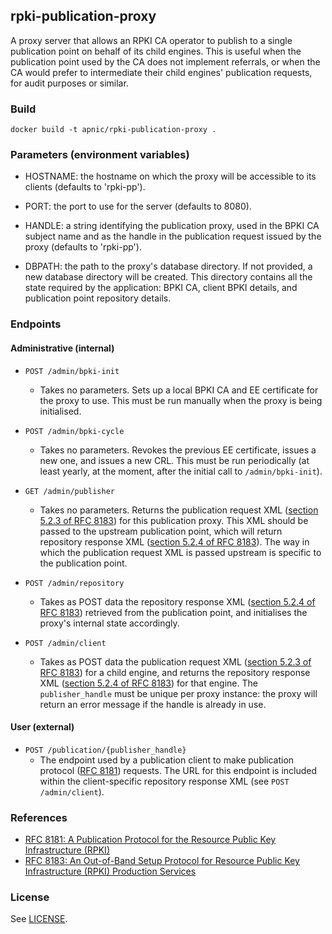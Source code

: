 ## rpki-publication-proxy

A proxy server that allows an RPKI CA operator to publish to a single
publication point on behalf of its child engines.  This is useful when
the publication point used by the CA does not implement referrals, or
when the CA would prefer to intermediate their child engines'
publication requests, for audit purposes or similar.

### Build

    docker build -t apnic/rpki-publication-proxy .

### Parameters (environment variables)

 - HOSTNAME: the hostname on which the proxy will be accessible to its
   clients (defaults to 'rpki-pp').

 - PORT: the port to use for the server (defaults to 8080).

 - HANDLE: a string identifying the publication proxy, used in the
   BPKI CA subject name and as the handle in the publication request
   issued by the proxy (defaults to 'rpki-pp').

 - DBPATH: the path to the proxy's database directory.  If not
   provided, a new database directory will be created.  This directory
   contains all the state required by the application: BPKI CA, client
   BPKI details, and publication point repository details.

### Endpoints

#### Administrative (internal)

 - `POST /admin/bpki-init`
    - Takes no parameters.  Sets up a local BPKI CA and EE certificate
      for the proxy to use.  This must be run manually when the proxy
      is being initialised.

 - `POST /admin/bpki-cycle`
    - Takes no parameters.  Revokes the previous EE certificate,
      issues a new one, and issues a new CRL.  This must be run
      periodically (at least yearly, at the moment, after the initial
      call to `/admin/bpki-init`).

 - `GET /admin/publisher`
    - Takes no parameters.  Returns the publication request XML
      ([section 5.2.3 of RFC 8183](https://tools.ietf.org/html/rfc8183#section-5.2.3)) for this publication proxy.
      This XML should be passed to the upstream publication point, which
      will return repository response XML ([section 5.2.4 of RFC 8183](https://tools.ietf.org/html/rfc8183#section-5.2.4)).
      The way in which the publication request XML is passed upstream
      is specific to the publication point.

 - `POST /admin/repository`
    - Takes as POST data the repository response XML ([section 5.2.4 of RFC 8183](https://tools.ietf.org/html/rfc8183#section-5.2.4))
      retrieved from the publication point, and initialises the proxy's internal state accordingly.

 - `POST /admin/client`
    - Takes as POST data the publication request XML ([section 5.2.3 of RFC 8183](https://tools.ietf.org/html/rfc8183#section-5.2.3))
      for a child engine, and returns the repository
      response XML ([section 5.2.4 of RFC 8183](https://tools.ietf.org/html/rfc8183#section-5.2.4)) for that engine.
      The `publisher_handle` must be unique per proxy instance: the
      proxy will return an error message if the handle is already in
      use.

#### User (external)

 - `POST /publication/{publisher_handle}`
    - The endpoint used by a publication client to make publication
      protocol ([RFC 8181](https://tools.ietf.org/html/rfc8181))
      requests.  The URL for this endpoint is
      included within the client-specific repository response XML (see
      `POST /admin/client`).

### References

 - [RFC 8181: A Publication Protocol for the Resource Public Key Infrastructure (RPKI)](https://tools.ietf.org/html/rfc8181)
 - [RFC 8183: An Out-of-Band Setup Protocol for Resource Public Key Infrastructure (RPKI) Production Services](https://tools.ietf.org/html/rfc8183)

### License

See [LICENSE](./LICENSE).
